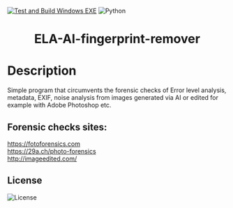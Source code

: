 [![Test and Build Windows EXE](https://github.com/Daivy03/AI-ELA-fingerprint-remover/actions/workflows/test-build.yml/badge.svg?branch=main)](https://github.com/Daivy03/AI-ELA-fingerprint-remover/actions/workflows/test-build.yml)
![Python](https://img.shields.io/badge/python-3670A0?style=for-the-badge&logo=python&logoColor=ffdd54)

<h1 align="center">	
ELA-AI-fingerprint-remover
</h1>

# Description
Simple program that circumvents the forensic checks of Error level analysis, metadata, EXIF, noise analysis from images generated via AI or edited for example with Adobe Photoshop etc.

## Forensic checks sites:
https://fotoforensics.com
</br>
<a href="https://29a.ch/photo-forensics/#forensic-magnifier">https://29a.ch/photo-forensics</a>
</br>
http://imageedited.com/
## License
![License](https://img.shields.io/github/license/Daivy03/AI-ELA-fingerprint-remover.svg)
